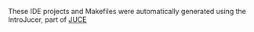 These IDE projects and Makefiles were automatically generated
using the IntroJucer, part of [JUCE][1]

[1]: http://www.rawmaterialsoftware.com "JUCE"

